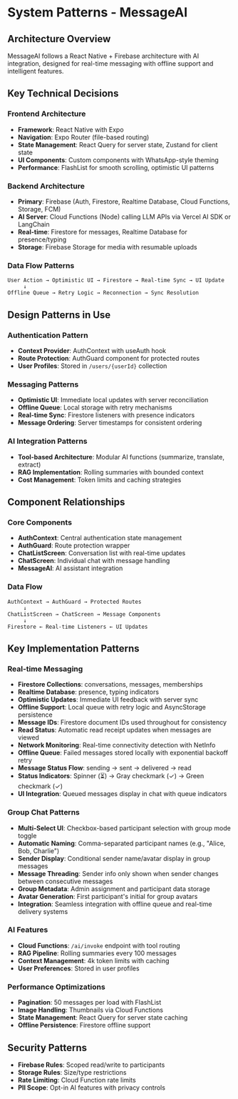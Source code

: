 # System Patterns - MessageAI

## Architecture Overview

MessageAI follows a React Native + Firebase architecture with AI integration, designed for real-time messaging with offline support and intelligent features.

## Key Technical Decisions

### Frontend Architecture

- **Framework**: React Native with Expo
- **Navigation**: Expo Router (file-based routing)
- **State Management**: React Query for server state, Zustand for client state
- **UI Components**: Custom components with WhatsApp-style theming
- **Performance**: FlashList for smooth scrolling, optimistic UI patterns

### Backend Architecture

- **Primary**: Firebase (Auth, Firestore, Realtime Database, Cloud Functions, Storage, FCM)
- **AI Server**: Cloud Functions (Node) calling LLM APIs via Vercel AI SDK or LangChain
- **Real-time**: Firestore for messages, Realtime Database for presence/typing
- **Storage**: Firebase Storage for media with resumable uploads

### Data Flow Patterns

```
User Action → Optimistic UI → Firestore → Real-time Sync → UI Update
     ↓
Offline Queue → Retry Logic → Reconnection → Sync Resolution
```

## Design Patterns in Use

### Authentication Pattern

- **Context Provider**: AuthContext with useAuth hook
- **Route Protection**: AuthGuard component for protected routes
- **User Profiles**: Stored in `/users/{userId}` collection

### Messaging Patterns

- **Optimistic UI**: Immediate local updates with server reconciliation
- **Offline Queue**: Local storage with retry mechanisms
- **Real-time Sync**: Firestore listeners with presence indicators
- **Message Ordering**: Server timestamps for consistent ordering

### AI Integration Patterns

- **Tool-based Architecture**: Modular AI functions (summarize, translate, extract)
- **RAG Implementation**: Rolling summaries with bounded context
- **Cost Management**: Token limits and caching strategies

## Component Relationships

### Core Components

- **AuthContext**: Central authentication state management
- **AuthGuard**: Route protection wrapper
- **ChatListScreen**: Conversation list with real-time updates
- **ChatScreen**: Individual chat with message handling
- **MessageAI**: AI assistant integration

### Data Flow

```
AuthContext → AuthGuard → Protected Routes
     ↓
ChatListScreen → ChatScreen → Message Components
     ↓
Firestore ← Real-time Listeners ← UI Updates
```

## Key Implementation Patterns

### Real-time Messaging

- **Firestore Collections**: conversations, messages, memberships
- **Realtime Database**: presence, typing indicators
- **Optimistic Updates**: Immediate UI feedback with server sync
- **Offline Support**: Local queue with retry logic and AsyncStorage persistence
- **Message IDs**: Firestore document IDs used throughout for consistency
- **Read Status**: Automatic read receipt updates when messages are viewed
- **Network Monitoring**: Real-time connectivity detection with NetInfo
- **Offline Queue**: Failed messages stored locally with exponential backoff retry
- **Message Status Flow**: sending → sent → delivered → read
- **Status Indicators**: Spinner (⏳) → Gray checkmark (✓) → Green checkmark (✓)
- **UI Integration**: Queued messages display in chat with queue indicators

### Group Chat Patterns

- **Multi-Select UI**: Checkbox-based participant selection with group mode toggle
- **Automatic Naming**: Comma-separated participant names (e.g., "Alice, Bob, Charlie")
- **Sender Display**: Conditional sender name/avatar display in group messages
- **Message Threading**: Sender info only shown when sender changes between consecutive messages
- **Group Metadata**: Admin assignment and participant data storage
- **Avatar Generation**: First participant's initial for group avatars
- **Integration**: Seamless integration with offline queue and real-time delivery systems

### AI Features

- **Cloud Functions**: `/ai/invoke` endpoint with tool routing
- **RAG Pipeline**: Rolling summaries every 100 messages
- **Context Management**: 4k token limits with caching
- **User Preferences**: Stored in user profiles

### Performance Optimizations

- **Pagination**: 50 messages per load with FlashList
- **Image Handling**: Thumbnails via Cloud Functions
- **State Management**: React Query for server state caching
- **Offline Persistence**: Firestore offline support

## Security Patterns

- **Firebase Rules**: Scoped read/write to participants
- **Storage Rules**: Size/type restrictions
- **Rate Limiting**: Cloud Function rate limits
- **PII Scope**: Opt-in AI features with privacy controls
